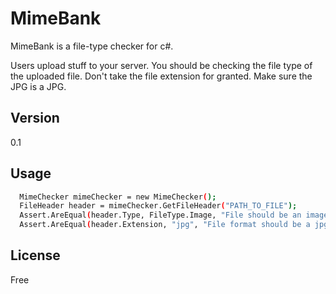 MimeBank
=========

MimeBank is a file-type checker for c#.

Users upload stuff to your server. You should be checking the file type of the uploaded file. Don't take the file extension for granted. Make sure the JPG is a JPG.


Version
----

0.1

Usage
--------------

```sh
  MimeChecker mimeChecker = new MimeChecker();
  FileHeader header = mimeChecker.GetFileHeader("PATH_TO_FILE");
  Assert.AreEqual(header.Type, FileType.Image, "File should be an image");
  Assert.AreEqual(header.Extension, "jpg", "File format should be a jpg");
```

License
----

Free
